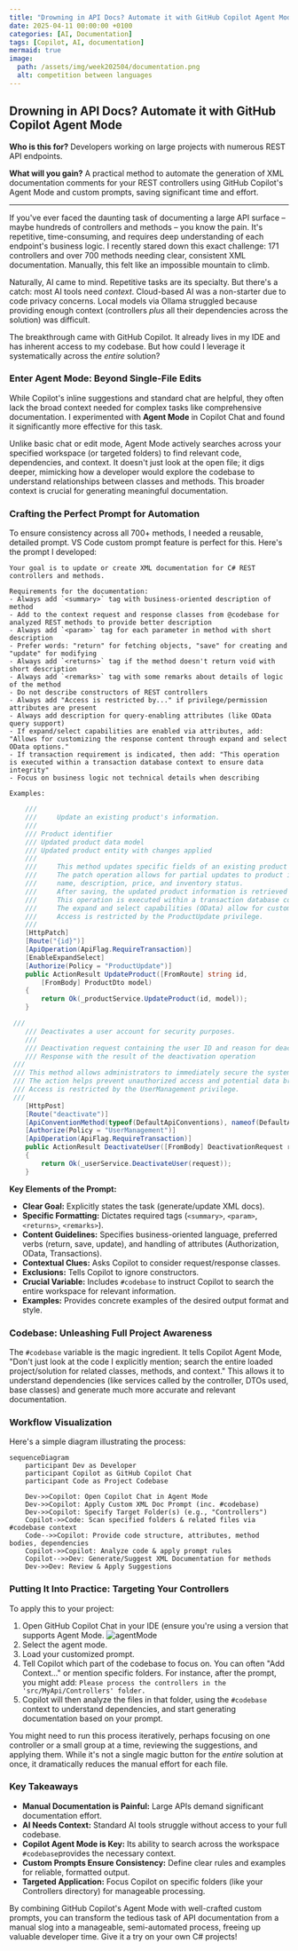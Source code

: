 ```yaml
---
title: "Drowning in API Docs? Automate it with GitHub Copilot Agent Mode"
date: 2025-04-11 00:00:00 +0100  
categories: [AI, Documentation]  
tags: [Copilot, AI, documentation]  
mermaid: true
image:  
  path: /assets/img/week202504/documentation.png
  alt: competition between languages
---
```


## Drowning in API Docs? Automate it with GitHub Copilot Agent Mode

**Who is this for?** Developers working on large projects with numerous REST API endpoints.

**What will you gain?** A practical method to automate the generation of XML documentation comments for your REST controllers using GitHub Copilot's Agent Mode and custom prompts, saving significant time and effort.

---

If you've ever faced the daunting task of documenting a large API surface – maybe hundreds of controllers and methods – you know the pain. It's repetitive, time-consuming, and requires deep understanding of each endpoint's business logic. I recently stared down this exact challenge: 171 controllers and over 700 methods needing clear, consistent XML documentation. Manually, this felt like an impossible mountain to climb.

Naturally, AI came to mind. Repetitive tasks are its specialty. But there's a catch: most AI tools need *context*. Cloud-based AI was a non-starter due to code privacy concerns. Local models via Ollama struggled because providing enough context (controllers *plus* all their dependencies across the solution) was difficult.

The breakthrough came with GitHub Copilot. It already lives in my IDE and has inherent access to my codebase. But how could I leverage it systematically across the *entire* solution?

### Enter Agent Mode: Beyond Single-File Edits

While Copilot's inline suggestions and standard chat are helpful, they often lack the broad context needed for complex tasks like comprehensive documentation. I experimented with **Agent Mode** in Copilot Chat and found it significantly more effective for this task.

Unlike basic chat or edit mode, Agent Mode actively searches across your specified workspace (or targeted folders) to find relevant code, dependencies, and context. It doesn't just look at the open file; it digs deeper, mimicking how a developer would explore the codebase to understand relationships between classes and methods. This broader context is crucial for generating meaningful documentation.

### Crafting the Perfect Prompt for Automation

To ensure consistency across all 700+ methods, I needed a reusable, detailed prompt. VS Code custom prompt feature is perfect for this. Here's the prompt I developed:

```text
Your goal is to update or create XML documentation for C# REST controllers and methods.

Requirements for the documentation:
- Always add `<summary>` tag with business-oriented description of method
- Add to the context request and response classes from @codebase for analyzed REST methods to provide better description
- Always add `<param>` tag for each parameter in method with short description
- Prefer words: "return" for fetching objects, "save" for creating and "update" for modifying
- Always add `<returns>` tag if the method doesn't return void with short description
- Always add `<remarks>` tag with some remarks about details of logic of the method
- Do not describe constructors of REST controllers
- Always add "Access is restricted by..." if privilege/permission attributes are present
- Always add description for query-enabling attributes (like OData query support)
- If expand/select capabilities are enabled via attributes, add: "Allows for customizing the response content through expand and select OData options."
- If transaction requirement is indicated, then add: "This operation is executed within a transaction database context to ensure data integrity"
- Focus on business logic not technical details when describing

Examples:

```

```csharp
    /// 
    ///     Update an existing product's information.
    /// 
    /// Product identifier
    /// Updated product data model
    /// Updated product entity with changes applied
    /// 
    ///     This method updates specific fields of an existing product identified by product ID.
    ///     The patch operation allows for partial updates to product information such as
    ///     name, description, price, and inventory status.
    ///     After saving, the updated product information is retrieved and returned.
    ///     This operation is executed within a transaction database context to ensure data integrity.
    ///     The expand and select capabilities (OData) allow for customizing the response content.
    ///     Access is restricted by the ProductUpdate privilege.
    /// 
    [HttpPatch]
    [Route("{id}")]
    [ApiOperation(ApiFlag.RequireTransaction)]
    [EnableExpandSelect]
    [Authorize(Policy = "ProductUpdate")]
    public ActionResult UpdateProduct([FromRoute] string id,
        [FromBody] ProductDto model)
    {
        return Ok(_productService.UpdateProduct(id, model));
    }
```

```csharp
 /// 
    /// Deactivates a user account for security purposes.
    /// 
    /// Deactivation request containing the user ID and reason for deactivation
    /// Response with the result of the deactivation operation
 /// 
 /// This method allows administrators to immediately secure the system when a user account is compromised.
 /// The action helps prevent unauthorized access and potential data breaches.
 /// Access is restricted by the UserManagement privilege.
 /// 
    [HttpPost]
    [Route("deactivate")]
    [ApiConventionMethod(typeof(DefaultApiConventions), nameof(DefaultApiConventions.Post))]
    [Authorize(Policy = "UserManagement")]
    [ApiOperation(ApiFlag.RequireTransaction)]
    public ActionResult DeactivateUser([FromBody] DeactivationRequest request)
    {
        return Ok(_userService.DeactivateUser(request));
    }
```

**Key Elements of the Prompt:**

*   **Clear Goal:** Explicitly states the task (generate/update XML docs).
*   **Specific Formatting:** Dictates required tags (`<summary>`, `<param>`, `<returns>`, `<remarks>`).
*   **Content Guidelines:** Specifies business-oriented language, preferred verbs (return, save, update), and handling of attributes (Authorization, OData, Transactions).
*   **Contextual Clues:** Asks Copilot to consider request/response classes.
*   **Exclusions:** Tells Copilot to ignore constructors.
*   **Crucial Variable:** Includes `#codebase` to instruct Copilot to search the entire workspace for relevant information.
*   **Examples:** Provides concrete examples of the desired output format and style.

### Codebase: Unleashing Full Project Awareness

The `#codebase` variable is the magic ingredient. It tells Copilot Agent Mode, "Don't just look at the code I explicitly mention; search the entire loaded project/solution for related classes, methods, and context." This allows it to understand dependencies (like services called by the controller, DTOs used, base classes) and generate much more accurate and relevant documentation.

### Workflow Visualization

Here's a simple diagram illustrating the process:

```mermaid
sequenceDiagram
    participant Dev as Developer
    participant Copilot as GitHub Copilot Chat
    participant Code as Project Codebase

    Dev->>Copilot: Open Copilot Chat in Agent Mode
    Dev->>Copilot: Apply Custom XML Doc Prompt (inc. #codebase)
    Dev->>Copilot: Specify Target Folder(s) (e.g., "Controllers")
    Copilot->>Code: Scan specified folders & related files via #codebase context
    Code-->>Copilot: Provide code structure, attributes, method bodies, dependencies
    Copilot->>Copilot: Analyze code & apply prompt rules
    Copilot-->>Dev: Generate/Suggest XML Documentation for methods
    Dev->>Dev: Review & Apply Suggestions
```

### Putting It Into Practice: Targeting Your Controllers

To apply this to your project:

1.  Open GitHub Copilot Chat in your IDE (ensure you're using a version that supports Agent Mode.
   ![agentMode](/assets//img//week202504/agentMode.png)
2.  Select the agent mode.
3.  Load your customized prompt.
4.  Tell Copilot which part of the codebase to focus on. You can often "Add Context..." or mention specific folders. For instance, after the prompt, you might add:
    `Please process the controllers in the 'src/MyApi/Controllers' folder.`
5.  Copilot will then analyze the files in that folder, using the `#codebase` context to understand dependencies, and start generating documentation based on your prompt.

You might need to run this process iteratively, perhaps focusing on one controller or a small group at a time, reviewing the suggestions, and applying them. While it's not a single magic button for the *entire* solution at once, it dramatically reduces the manual effort for each file.

### Key Takeaways

*   **Manual Documentation is Painful:** Large APIs demand significant documentation effort.
*   **AI Needs Context:** Standard AI tools struggle without access to your full codebase.
*   **Copilot Agent Mode is Key:** Its ability to search across the workspace `#codebase`provides the necessary context.
*   **Custom Prompts Ensure Consistency:** Define clear rules and examples for reliable, formatted output.
*   **Targeted Application:** Focus Copilot on specific folders (like your Controllers directory) for manageable processing.

By combining GitHub Copilot's Agent Mode with well-crafted custom prompts, you can transform the tedious task of API documentation from a manual slog into a manageable, semi-automated process, freeing up valuable developer time. Give it a try on your own C# projects!
